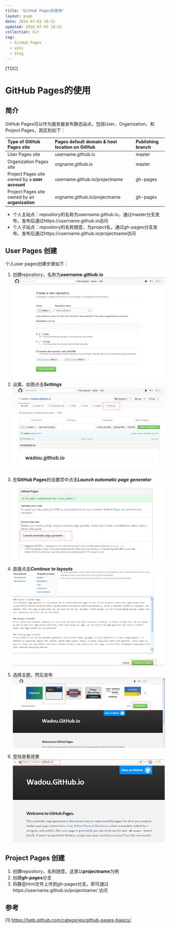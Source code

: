 ```yaml
---
title: "GitHub Pages的使用"
layout: page
date: 2016-07-03 10:52
updated: 2016-07-03 10:52
collection: Git
tag: 
  - GitHub Pages
  - wiki
  - blog
---
```


[TOC]

# GitHub Pages的使用 #

## 简介 ##
GitHub Pages可以作为服务器发布静态站点，包括User、Organization、和Project Pages，其区别如下：

|Type of GitHub Pages site|Pages default domain & host location on GitHub|Publishing branch|
|:---|:---|:---|
|User Pages site|username.github.io|master|
|Organization Pages site|orgname.github.io|master|
|Project Pages site owned by a **user account**|username.github.io/projectname|gh-pages|
|Project Pages site owned by an **organization**|orgname.github.io/projectname|gh-pages|


* 个人主站点：repository的名称为username.github.io，通过master分支发布，发布后通过https://username.github.io访问
* 个人子站点：repository的名称随意，为project名，通过gh-pages分支发布，发布后通过https://username.github.io/projectname访问



## User Pages 创建 ##
个人user pages创建步骤如下：

1. 创建repository，名称为**username.github.io**
![fb905862-40ef-11e6-865f-001eecd77418](https://raw.githubusercontent.com/wadou/wiki_pictures/master/fb905862-40ef-11e6-865f-001eecd77418.png)

2. 设置，如图点击***Settings***
![36cb4874-4780-4867-9682-bd0b141ef9eb](https://raw.githubusercontent.com/wadou/wiki_pictures/master/36cb4874-4780-4867-9682-bd0b141ef9eb.png)

3. 在**GitHub Pages**的设置项中点击***Launch automatic page generator***
![28e7dd0c-e180-4c17-914a-0ab48881c58d](https://raw.githubusercontent.com/wadou/wiki_pictures/master/28e7dd0c-e180-4c17-914a-0ab48881c58d.png)

4. 直接点击***Continue to layouts***
![c6ad5879-43f0-4cc1-8d2c-22d0ac1395a2](https://raw.githubusercontent.com/wadou/wiki_pictures/master/c6ad5879-43f0-4cc1-8d2c-22d0ac1395a2.png)

5. 选择主题，然后发布
![8338af88-53d9-4ab6-b76a-101ce268a0ef](https://raw.githubusercontent.com/wadou/wiki_pictures/master/8338af88-53d9-4ab6-b76a-101ce268a0ef.png)

6. 登陆查看效果
![f1026f3e-9c32-4f78-9347-51a03c299caf](https://raw.githubusercontent.com/wadou/wiki_pictures/master/f1026f3e-9c32-4f78-9347-51a03c299caf.png)


## Project Pages 创建 ##
1. 创建repository，名称随意，这里以**projectname**为例
2. 创建**gh-pages**分支
3. 将静态html文件上传到gh-pages分支，即可通过https://username.github.io/projectname/ 访问



## 参考 ##
[1] <https://help.github.com/categories/github-pages-basics/>